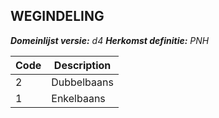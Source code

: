 ## WEGINDELING

*__Domeinlijst versie:__ d4*
*__Herkomst definitie:__ PNH*

|__Code__ |__Description__	|
|	---	|	---	|
| 2 | Dubbelbaans |
| 1 | Enkelbaans |

